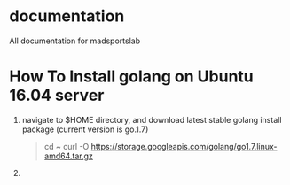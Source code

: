 # documentation
All documentation for madsportslab


# How To Install golang on Ubuntu 16.04 server

1. navigate to $HOME directory, and download latest stable golang install package (current version is go.1.7)

   > cd ~
   > curl -O https://storage.googleapis.com/golang/go1.7.linux-amd64.tar.gz
   
2. 
